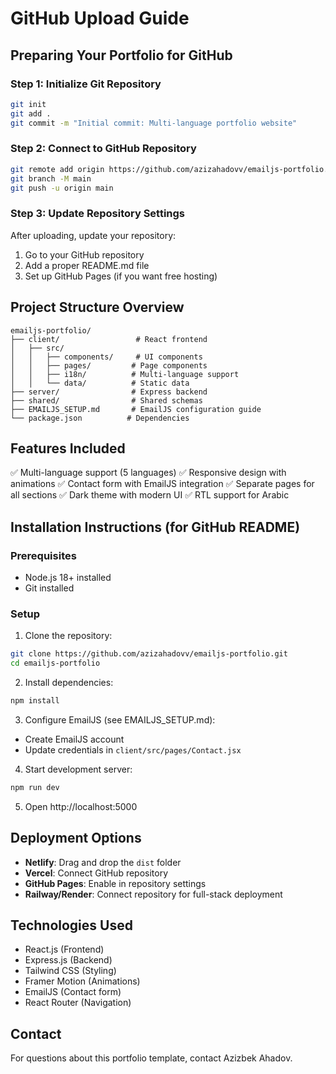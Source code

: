 # GitHub Upload Guide

## Preparing Your Portfolio for GitHub

### Step 1: Initialize Git Repository
```bash
git init
git add .
git commit -m "Initial commit: Multi-language portfolio website"
```

### Step 2: Connect to GitHub Repository
```bash
git remote add origin https://github.com/azizahadovv/emailjs-portfolio.git
git branch -M main
git push -u origin main
```

### Step 3: Update Repository Settings
After uploading, update your repository:

1. Go to your GitHub repository
2. Add a proper README.md file
3. Set up GitHub Pages (if you want free hosting)

## Project Structure Overview
```
emailjs-portfolio/
├── client/                 # React frontend
│   ├── src/
│   │   ├── components/     # UI components
│   │   ├── pages/         # Page components
│   │   ├── i18n/          # Multi-language support
│   │   └── data/          # Static data
├── server/                # Express backend
├── shared/                # Shared schemas
├── EMAILJS_SETUP.md       # EmailJS configuration guide
└── package.json          # Dependencies
```

## Features Included
✅ Multi-language support (5 languages)
✅ Responsive design with animations
✅ Contact form with EmailJS integration
✅ Separate pages for all sections
✅ Dark theme with modern UI
✅ RTL support for Arabic

## Installation Instructions (for GitHub README)

### Prerequisites
- Node.js 18+ installed
- Git installed

### Setup
1. Clone the repository:
```bash
git clone https://github.com/azizahadovv/emailjs-portfolio.git
cd emailjs-portfolio
```

2. Install dependencies:
```bash
npm install
```

3. Configure EmailJS (see EMAILJS_SETUP.md):
- Create EmailJS account
- Update credentials in `client/src/pages/Contact.jsx`

4. Start development server:
```bash
npm run dev
```

5. Open http://localhost:5000

## Deployment Options
- **Netlify**: Drag and drop the `dist` folder
- **Vercel**: Connect GitHub repository
- **GitHub Pages**: Enable in repository settings
- **Railway/Render**: Connect repository for full-stack deployment

## Technologies Used
- React.js (Frontend)
- Express.js (Backend)
- Tailwind CSS (Styling)
- Framer Motion (Animations)
- EmailJS (Contact form)
- React Router (Navigation)

## Contact
For questions about this portfolio template, contact Azizbek Ahadov.